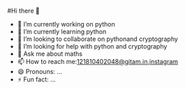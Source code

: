 #Hi there 👋

- 🔭 I’m currently working on python 
- 🌱 I’m currently learning python 
- 👯 I’m looking to collaborate on pythonand cryptography 
- 🤔 I’m looking for help with python and cryptography
- 💬 Ask me about maths 
- 📫 How to reach me:121810402048@gitam.in,[instagram](https://www.instagram.com/math_mastery/)
- 😄 Pronouns: ...
- ⚡ Fun fact: ...
